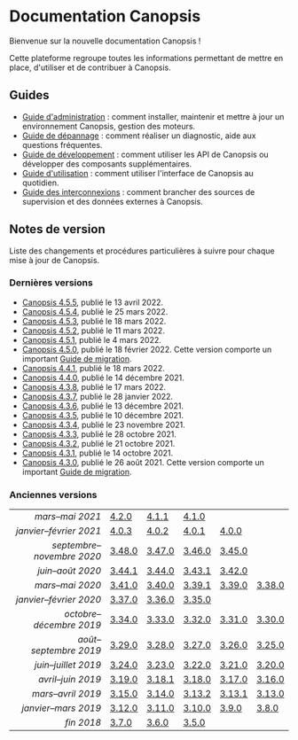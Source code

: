 # Documentation Canopsis

Bienvenue sur la nouvelle documentation Canopsis !

Cette plateforme regroupe toutes les informations permettant de mettre en place, d'utiliser et de contribuer à Canopsis.

## Guides

*  [Guide d'administration](guide-administration/index.md) : comment installer, maintenir et mettre à jour un environnement Canopsis, gestion des moteurs.
*  [Guide de dépannage](guide-de-depannage/index.md) : comment réaliser un diagnostic, aide aux questions fréquentes.
*  [Guide de développement](guide-developpement/index.md) : comment utiliser les API de Canopsis ou développer des composants supplémentaires.
*  [Guide d'utilisation](guide-utilisation/index.md) : comment utiliser l'interface de Canopsis au quotidien.
*  [Guide des interconnexions](interconnexions/index.md) : comment brancher des sources de supervision et des données externes à Canopsis.

## Notes de version

Liste des changements et procédures particulières à suivre pour chaque mise à jour de Canopsis.

### Dernières versions

<!-- du plus récent au plus ancien -->
*  [Canopsis 4.5.5](notes-de-version/4.5.5.md), publié le 13 avril 2022.
*  [Canopsis 4.5.4](notes-de-version/4.5.4.md), publié le 25 mars 2022.
*  [Canopsis 4.5.3](notes-de-version/4.5.3.md), publié le 18 mars 2022.
*  [Canopsis 4.5.2](notes-de-version/4.5.2.md), publié le 11 mars 2022.
*  [Canopsis 4.5.1](notes-de-version/4.5.1.md), publié le 4 mars 2022.
*  [Canopsis 4.5.0](notes-de-version/4.5.0.md), publié le 18 février 2022. Cette version comporte un important [Guide de migration](notes-de-version/migration/migration-4.5.0.md).
*  [Canopsis 4.4.1](notes-de-version/4.4.1.md), publié le 18 mars 2022.
*  [Canopsis 4.4.0](notes-de-version/4.4.0.md), publié le 14 décembre 2021.
*  [Canopsis 4.3.8](notes-de-version/4.3.8.md), publié le 17 mars 2022.
*  [Canopsis 4.3.7](notes-de-version/4.3.7.md), publié le 28 janvier 2022.
*  [Canopsis 4.3.6](notes-de-version/4.3.6.md), publié le 13 décembre 2021.
*  [Canopsis 4.3.5](notes-de-version/4.3.5.md), publié le 10 décembre 2021.
*  [Canopsis 4.3.4](notes-de-version/4.3.4.md), publié le 23 novembre 2021.
*  [Canopsis 4.3.3](notes-de-version/4.3.3.md), publié le 28 octobre 2021.
*  [Canopsis 4.3.2](notes-de-version/4.3.2.md), publié le 21 octobre 2021.
*  [Canopsis 4.3.1](notes-de-version/4.3.1.md), publié le 14 octobre 2021.
*  [Canopsis 4.3.0](notes-de-version/4.3.0.md), publié le 26 août 2021. Cette version comporte un important [Guide de migration](notes-de-version/migration/migration-4.3.0.md).

### Anciennes versions

<!-- du plus récent au plus ancien -->
| | | | | | |
|-:|-|-|-|-|-|
| *mars–mai 2021* | [4.2.0](notes-de-version/4.2.0.md) | [4.1.1](notes-de-version/4.1.1.md) | [4.1.0](notes-de-version/4.1.0.md) | |
| *janvier–février 2021* | [4.0.3](notes-de-version/4.0.3.md) | [4.0.2](notes-de-version/4.0.2.md) | [4.0.1](notes-de-version/4.0.1.md) | [4.0.0](notes-de-version/4.0.0.md) |
| *septembre–novembre 2020* | [3.48.0](notes-de-version/3.48.0.md) | [3.47.0](notes-de-version/3.47.0.md) | [3.46.0](notes-de-version/3.46.0.md) | [3.45.0](notes-de-version/3.45.0.md) |
| *juin–août 2020* | [3.44.1](notes-de-version/3.44.1.md) | [3.44.0](notes-de-version/3.44.0.md) | [3.43.1](notes-de-version/3.43.1.md) | [3.42.0](notes-de-version/3.42.0.md) |
| *mars–mai 2020* | [3.41.0](notes-de-version/3.41.0.md) | [3.40.0](notes-de-version/3.40.0.md) | [3.39.1](notes-de-version/3.39.1.md) | [3.39.0](notes-de-version/3.39.0.md) | [3.38.0](notes-de-version/3.38.0.md) |
| *janvier–février 2020* | [3.37.0](notes-de-version/3.37.0.md) | [3.36.0](notes-de-version/3.36.0.md) | [3.35.0](notes-de-version/3.35.0.md) | | |
| *octobre–décembre 2019* | [3.34.0](notes-de-version/3.34.0.md) | [3.33.0](notes-de-version/3.33.0.md) | [3.32.0](notes-de-version/3.32.0.md) | [3.31.0](notes-de-version/3.31.0.md) | [3.30.0](notes-de-version/3.30.0.md) |
| *août–septembre 2019* | [3.29.0](notes-de-version/3.29.0.md) | [3.28.0](notes-de-version/3.28.0.md) | [3.27.0](notes-de-version/3.27.0.md) | [3.26.0](notes-de-version/3.26.0.md) | [3.25.0](notes-de-version/3.25.0.md) |
| *juin–juillet 2019* | [3.24.0](notes-de-version/3.24.0.md) | [3.23.0](notes-de-version/3.23.0.md) | [3.22.0](notes-de-version/3.22.0.md) | [3.21.0](notes-de-version/3.21.0.md) | [3.20.0](notes-de-version/3.20.0.md) |
| *avril–juin 2019* | [3.19.0](notes-de-version/3.19.0.md) | [3.18.1](notes-de-version/3.18.1.md) | [3.18.0](notes-de-version/3.18.0.md) | [3.17.0](notes-de-version/3.17.0.md) | [3.16.0](notes-de-version/3.16.0.md) |
| *mars–avril 2019* | [3.15.0](notes-de-version/3.15.0.md) | [3.14.0](notes-de-version/3.14.0.md) | [3.13.2](notes-de-version/3.13.2.md) | [3.13.1](notes-de-version/3.13.1.md) | [3.13.0](notes-de-version/3.13.0.md) |
| *janvier–mars 2019* | [3.12.0](notes-de-version/3.12.0.md) | [3.11.0](notes-de-version/3.11.0.md) | [3.10.0](notes-de-version/3.10.0.md) | [3.9.0](notes-de-version/3.9.0.md) | [3.8.0](notes-de-version/3.8.0.md) |
| *fin 2018* | [3.7.0](notes-de-version/3.7.0.md) | [3.6.0](notes-de-version/3.6.0.md) | [3.5.0](notes-de-version/3.5.0.md) | | |
